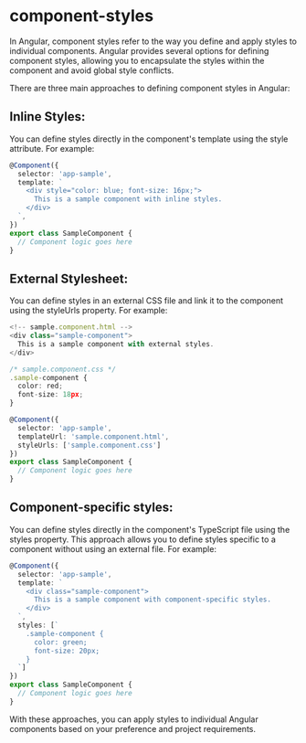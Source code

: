 # component-styles

In Angular, component styles refer to the way you define and apply styles to individual components. Angular provides several options for defining component styles, allowing you to encapsulate the styles within the component and avoid global style conflicts.

There are three main approaches to defining component styles in Angular:

## Inline Styles: 
You can define styles directly in the component's template using the style attribute. For example:

```typescript
@Component({
  selector: 'app-sample',
  template: `
    <div style="color: blue; font-size: 16px;">
      This is a sample component with inline styles.
    </div>
  `,
})
export class SampleComponent {
  // Component logic goes here
}
```

## External Stylesheet:
You can define styles in an external CSS file and link it to the component using the styleUrls property. For example:

```typescript
<!-- sample.component.html -->
<div class="sample-component">
  This is a sample component with external styles.
</div>

/* sample.component.css */
.sample-component {
  color: red;
  font-size: 18px;
}

@Component({
  selector: 'app-sample',
  templateUrl: 'sample.component.html',
  styleUrls: ['sample.component.css']
})
export class SampleComponent {
  // Component logic goes here
}
```

## Component-specific styles: 
You can define styles directly in the component's TypeScript file using the styles property. This approach allows you to define styles specific to a component without using an external file. For example:

```typescript
@Component({
  selector: 'app-sample',
  template: `
    <div class="sample-component">
      This is a sample component with component-specific styles.
    </div>
  `,
  styles: [`
    .sample-component {
      color: green;
      font-size: 20px;
    }
  `]
})
export class SampleComponent {
  // Component logic goes here
}
```

With these approaches, you can apply styles to individual Angular components based on your preference and project requirements.

